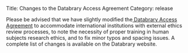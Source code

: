 Title: Changes to the Databrary Access Agreement
Category: release

Please be advised that we have slightly modified the[ Databrary Access Agreement](https://www.databrary.org/access/policies/agreement.html) to accommodate international institutions with external ethics review processes, to note the necessity of proper training in human subjects research ethics, and to fix minor typos and spacing issues. A complete list of changes is available on the Databrary website.
